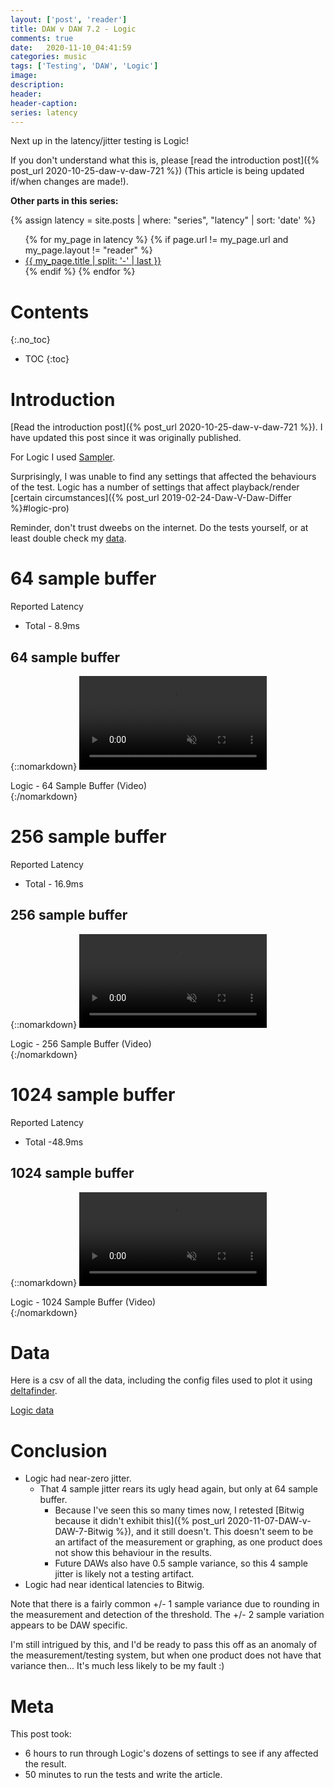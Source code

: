 ```yaml
---
layout: ['post', 'reader']
title: DAW v DAW 7.2 - Logic
comments: true
date:   2020-11-10_04:41:59 
categories: music
tags: ['Testing', 'DAW', 'Logic']
image:
description:
header:
header-caption:
series: latency
---
```


Next up in the latency/jitter testing is Logic!

If you don't understand what this is, please [read the introduction post]({% post_url 2020-10-25-daw-v-daw-721 %}) (This article is being updated if/when changes are made!).

**Other parts in this series:**

{% assign latency = site.posts | where: "series", "latency" | sort: 'date' %}
<ul>
{% for my_page in latency %} 
    {% if page.url != my_page.url and my_page.layout != "reader" %}
        <li><a class="page-link" href="{{ my_page.url | prepend: site.baseurl }}">{{ my_page.title | split: '-' | last }}</a></li>
    {% endif %}
{% endfor %}
</ul>

<!--more-->


# Contents
{:.no_toc}
* TOC
{:toc}

# Introduction

[Read the introduction post]({% post_url 2020-10-25-daw-v-daw-721 %}). I have updated this post since it was originally published.

For Logic I used [Sampler](https://support.apple.com/en-us/HT211115).

Surprisingly, I was unable to find any settings that affected the behaviours of the test. Logic has a number of settings that affect playback/render [certain circumstances]({% post_url 2019-02-24-Daw-V-Daw-Differ %}#logic-pro)

Reminder, don't trust dweebs on the internet. Do the tests yourself, or at least double check my [data](#data).

# 64 sample buffer

Reported Latency

* Total - 8.9ms 

## 64 sample buffer

{::nomarkdown}
    <video autoplay loop muted class="gifvid">
        <source src="/assets/DVD72/Logic/Logic64.mp4" type="video/mp4">
        Your browser does not support the video tag.
    </video>
    <div class="video-caption">Logic - 64 Sample Buffer (Video)</div>
{:/nomarkdown}

# 256 sample buffer

Reported Latency

* Total - 16.9ms

## 256 sample buffer

{::nomarkdown}
    <video autoplay loop muted class="gifvid">
        <source src="/assets/DVD72/Logic/Logic256.mp4" type="video/mp4">
        Your browser does not support the video tag.
    </video>
    <div class="video-caption">Logic - 256 Sample Buffer (Video)</div>
{:/nomarkdown}


# 1024 sample buffer

Reported Latency

* Total -48.9ms

## 1024 sample buffer

{::nomarkdown}
    <video autoplay loop muted class="gifvid">
        <source src="/assets/DVD72/Logic/Logic1024.mp4" type="video/mp4">
        Your browser does not support the video tag.
    </video>
    <div class="video-caption">Logic - 1024 Sample Buffer (Video)</div>
{:/nomarkdown}

# Data

Here is a csv of all the data, including the config files used to plot it using [deltafinder](https://github.com/admiralbumblebee/deltafinder).

[Logic data](/assets/DVD72/Logic/data.zip)

# Conclusion

* Logic had near-zero jitter.
    * That 4 sample jitter rears its ugly head again, but only at 64 sample buffer.
        * Because I've seen this so many times now, I retested [Bitwig because it didn't exhibit this]({% post_url 2020-11-07-DAW-v-DAW-7-Bitwig %}), and it still doesn't. This doesn't seem to be an artifact of the measurement or graphing, as one product does not show this behaviour in the results.
        * Future DAWs also have 0.5 sample variance, so this 4 sample jitter is likely not a testing artifact.
* Logic had near identical latencies to Bitwig.

Note that there is a fairly common +/- 1 sample variance due to rounding in the measurement and detection of the threshold. The +/- 2 sample variation appears to be DAW specific.

I'm still intrigued by this, and I'd be ready to pass this off as an anomaly of the measurement/testing system, but when one product does not have that variance then... It's much less likely to be my fault :)

# Meta

This post took:

* 6 hours to run through Logic's dozens of settings to see if any affected the result.
* 50 minutes to run the tests and write the article.